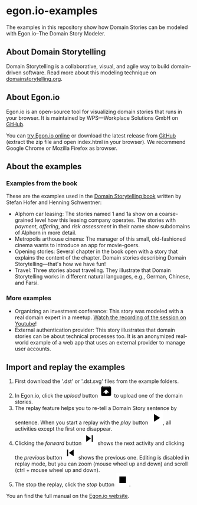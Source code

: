 # egon.io-examples
The examples in this repository show how Domain Stories can be modeled with Egon.io–The Domain Story Modeler.

## About Domain Storytelling
Domain Storytelling is a collaborative, visual, and agile way to build domain-driven software. Read more about this modeling technique on [domainstorytelling.org](https://domainstorytelling.org/).

## About Egon.io
Egon.io is an open-source tool for visualizing domain stories that runs in your browser. It is maintained by WPS—Workplace Solutions GmbH on [GitHub](https://github.com/WPS/domain-story-modeler).

You can [try Egon.io online](http://egon.io) or download the latest release from [GitHub](https://github.com/WPS/domain-story-modeler/releases) (extract the zip file and open index.html in your browser). We recommend Google Chrome or Mozilla Firefox as browser.

## About the examples

### Examples from the book
These are the examples used in the [Domain Storytelling book](https://leanpub.com/domainstorytelling) written by Stefan Hofer and Henning Schwentner:

- Alphorn car leasing: The stories named 1 and 1a show on a coarse-grained level how this leasing company operates. The stories with *payment*, *offering*, and *risk assessment* in their name show subdomains of Alphorn in more detail.
- Metropolis arthouse cinema: The manager of this small, old-fashioned cinema wants to introduce an app for movie-goers.
- Opening stories: Several chapter in the book open with a story that explains the content of the chapter. Domain stories describing Domain Storytelling—that's how we have fun!
- Travel: Three stories about traveling. They illustrate that Domain Storytelling works in different natural languages, e.g., German, Chinese, and Farsi. 

### More examples
- Organizing an investment conference: This story was modeled with a real domain expert in a meetup. [Watch the recording of the session on Youtube](https://www.youtube.com/watch?v=d9k9Szkdprk)!
- External authentication provider: This story illustrates that domain stories can be about technical processes too. It is an anonymized real-world example of a web app that uses an external provider to manage user accounts.

## Import and replay the examples

1. First download the '.dst' or '.dst.svg' files from the example folders.
2. In Egon.io, click the *upload* button ![Upload Button](/unarchive.png) to upload one of the domain stories.
3. The replay feature helps you to re-tell a Domain Story sentence by sentence. When you start a replay with the *play* button ![Play Button](/play.png), all activities except the first one disappear. 
4. Clicking the *forward* button ![Forward Button](/forward.png) shows the next activity and clicking the *previous* button ![Previous Button](/previous.png) shows the previous one. Editing is disabled in replay mode, but you can zoom (mouse wheel up and down) and scroll (ctrl + mouse wheel up and down). 
5. The stop the replay, click the *stop* button ![Stop Button](/stop.png).

You an find the full manual on the [Egon.io website](http://egon.io).

